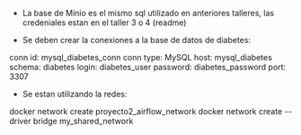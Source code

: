 


* La base de Minio es el mismo sql utilizado en anteriores talleres, las credeniales estan en el taller 3 o 4 (readme)


* Se deben crear la conexiones a la base de datos de diabetes:

conn id: mysql_diabetes_conn
conn type: MySQL
host: mysql_diabetes
schema: diabetes
login: diabetes_user
password: diabetes_password
port: 3307

* Se estan utilizando la redes:

docker network create proyecto2_airflow_network
docker network create --driver bridge my_shared_network

